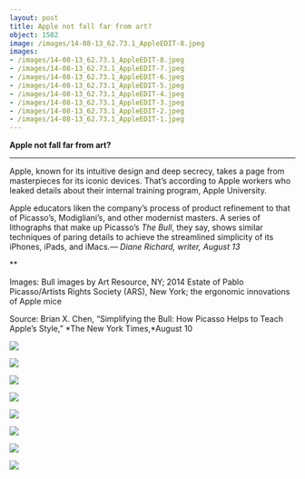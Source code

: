 ```yaml
---
layout: post
title: Apple not fall far from art?
object: 1502
image: /images/14-08-13_62.73.1_AppleEDIT-8.jpeg
images:
- /images/14-08-13_62.73.1_AppleEDIT-8.jpeg
- /images/14-08-13_62.73.1_AppleEDIT-7.jpeg
- /images/14-08-13_62.73.1_AppleEDIT-6.jpeg
- /images/14-08-13_62.73.1_AppleEDIT-5.jpeg
- /images/14-08-13_62.73.1_AppleEDIT-4.jpeg
- /images/14-08-13_62.73.1_AppleEDIT-3.jpeg
- /images/14-08-13_62.73.1_AppleEDIT-2.jpeg
- /images/14-08-13_62.73.1_AppleEDIT-1.jpeg
---
```

**Apple not fall far from art?**

****

Apple, known for its intuitive design and deep secrecy, takes a page from masterpieces for its iconic devices. That’s according to Apple workers who leaked details about their internal training program, Apple University.

Apple educators liken the company’s process of product refinement to that of Picasso’s, Modigliani’s, and other modernist masters. A series of lithographs that make up Picasso’s *The Bull*, they say, shows similar techniques of paring details to achieve the streamlined simplicity of its iPhones, iPads, and iMacs.*—* *Diane Richard, writer, August 13*

**

Images: Bull images by Art Resource, NY; 2014 Estate of Pablo Picasso/Artists Rights Society (ARS), New York; the ergonomic innovations of Apple mice

Source: Brian X. Chen, “Simplifying the Bull: How Picasso Helps to Teach Apple’s Style,” *The New York Times,*August 10

![]({{siteurl.base}}/images/14-08-13_62.73.1_AppleEDIT-8.jpeg)

![]({{siteurl.base}}/images/14-08-13_62.73.1_AppleEDIT-7.jpeg)

![]({{siteurl.base}}/images/14-08-13_62.73.1_AppleEDIT-6.jpeg)

![]({{siteurl.base}}/images/14-08-13_62.73.1_AppleEDIT-5.jpeg)

![]({{siteurl.base}}/images/14-08-13_62.73.1_AppleEDIT-4.jpeg)

![]({{siteurl.base}}/images/14-08-13_62.73.1_AppleEDIT-3.jpeg)

![]({{siteurl.base}}/images/14-08-13_62.73.1_AppleEDIT-2.jpeg)

![]({{siteurl.base}}/images/14-08-13_62.73.1_AppleEDIT-1.jpeg)
